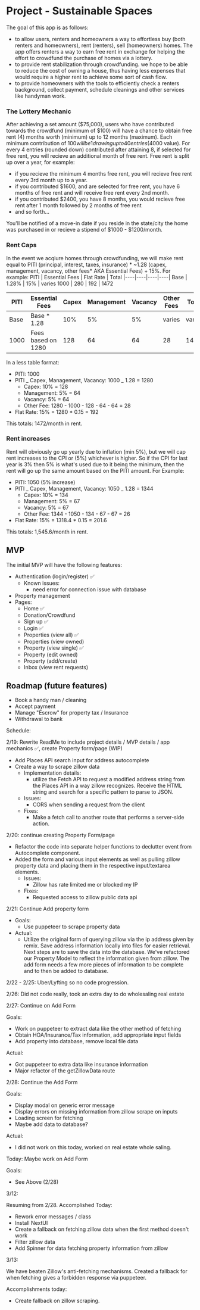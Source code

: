 # Project - Sustainable Spaces

The goal of this app is as follows:

- to allow users, renters and homeowners a way to effortless buy (both renters and homeowners), rent (renters), sell (homeowners) homes. The app offers renters a way to earn free rent in exchange for helping the effort to crowdfund the purchase of homes via a lottery.
- to provide rent stabilization through crowdfunding. we hope to be able to reduce the cost of owning a house, thus having less expenses that would require a higher rent to achieve some sort of cash flow.
- to provide homeowners with the tools to efficiently check a renters background, collect payment, schedule cleanings and other services like handyman work.

### The Lottery Mechanic

After achieving a set amount ($75,000), users who have contributed towards the crowdfund (minimum of $100) will have a chance to obtain free rent (4) months worth (minimum) up to 12 months (maximum). Each minimum contribution of $100 will be 1 drawing up to 40 entries ($4000 value). For every 4 entries (rounded down) contributed after attaining 8, if selected for free rent, you will recieve an additional month of free rent. Free rent is split up over a year, for example:

- if you recieve the minimum 4 months free rent, you will recieve free rent every 3rd month up to a year.
- if you contributed $1600, and are selected for free rent, you have 6 months of free rent and will receive free rent every 2nd month.
- if you contributed $2400, you have 8 months, you would recieve free rent after 1 month followed by 2 months of free rent
- and so forth...

You'll be notified of a move-in date if you reside in the state/city the home was purchased in or recieve a stipend of $1000 - $1200/month.

### Rent Caps

In the event we acqiure homes through crowdfunding, we will make rent equal to PITI (principal, interest, taxes, insurance) \* ~1.28 (capex, management, vacancy, other fees\* AKA Essential Fees) + 15%. For example:
PITI | Essential Fees | Flat Rate | Total
|----|----|----|----|
Base | 1.28% | 15% | varies
1000 | 280 | 192 | 1472

| PITI | Essential Fees     | Capex | Management | Vacancy | Other Fees | Total  |
| ---- | ------------------ | ----- | ---------- | ------- | ---------- | ------ |
| Base | Base \* 1.28       | 10%   | 5%         | 5%      | varies     | varies |
| 1000 | Fees based on 1280 | 128   | 64         | 64      | 28         | 1472   |

In a less table format:

- PITI: 1000
- PITI _ Capex, Management, Vacancy: 1000 _ 1.28 = 1280
  - Capex: 10% = 128
  - Management: 5% = 64
  - Vacancy: 5% = 64
  - Other Fee: 1280 - 1000 - 128 - 64 - 64 = 28
- Flat Rate: 15% = 1280 \* 0.15 = 192

This totals: 1472/month in rent.

### Rent increases

Rent will obviously go up yearly due to inflation (min 5%), but we will cap rent increases to the CPI or (5%) whichever is higher. So if the CPI for last year is 3% then 5% is what's used due to it being the minimum, then the rent will go up the same amount based on the PITI amount. For Example:

- PITI: 1050 (5% increase)
- PITI _ Capex, Management, Vacancy: 1050 _ 1.28 = 1344
  - Capex: 10% = 134
  - Management: 5% = 67
  - Vacancy: 5% = 67
  - Other Fee: 1344 - 1050 - 134 - 67 - 67 = 26
- Flat Rate: 15% = 1318.4 \* 0.15 = 201.6

This totals: 1,545.6/month in rent.

## MVP

The initial MVP will have the following features:

- Authentication (login/register) ✅
  - Known issues:
    - need error for connection issue with database
- Property management
- Pages:
  - Home ✅
  - Donation/Crowdfund
  - Sign up ✅
  - Login ✅
  - Properties (view all) ✅
  - Properties (view owned)
  - Property (view single) ✅
  - Property (edit owned)
  - Property (add/create)
  - Inbox (view rent requests)

## Roadmap (future features)

- Book a handy man / cleaning
- Accept payment
- Manage "Escrow" for property tax / Insurance
- Withdrawal to bank

Schedule:

2/19: Rewrite ReadMe to include project details / MVP details / app mechanics ✅, create Property form/page (WIP)

- Add Places API search input for address autocomplete
- Create a way to scrape zillow data
  - Implementation details:
    - utilize the Fetch API to request a modified address string from the Places API in a way zillow recognizes. Receive the HTML string and search for a specific pattern to parse to JSON.
  - Issues:
    - CORS when sending a request from the client
  - Fixes:
    - Make a fetch call to another route that performs a server-side action.

2/20: continue creating Property Form/page

- Refactor the code into separate helper functions to declutter event from Autocomplete component.
- Added the form and various input elements as well as pulling zillow property data and placing them in the respective input/textarea elements.
  - Issues:
    - Zillow has rate limited me or blocked my IP
  - Fixes:
    - Requested access to zillow public data api

2/21: Continue Add property form

- Goals:
  - Use puppeteer to scrape property data
- Actual:
  - Utilize the original form of querying zillow via the ip address given by remix. Save address information locally into files for easier retrieval. Next steps are to save the data into the database. We've refactored our Property Model to reflect the information given from zillow. The add form needs a few more pieces of information to be complete and to then be added to database.

2/22 - 2/25: Uber/Lyfting so no code progression.

2/26: Did not code really, took an extra day to do wholesaling real estate

2/27: Continue on Add Form

Goals:

- Work on puppeteer to extract data like the other method of fetching
- Obtain HOA/Insurance/Tax information, add appropriate input fields
- Add property into database, remove local file data

Actual:

- Got puppeteer to extra data like insurance information
- Major refactor of the getZillowData route

2/28: Continue the Add Form

Goals:

- Display modal on generic error message
- Display errors on missing information from zillow scrape on inputs
- Loading screen for fetching
- Maybe add data to database?

Actual:

- I did not work on this today, worked on real estate whole saling.

Today: Maybe work on Add Form

Goals:

- See Above (2/28)

3/12:

Resuming from 2/28.
Accomplished Today:

- Rework error messages / class
- Install NextUI
- Create a fallback on fetching zillow data when the first method doesn't work
- Filter zillow data
- Add Spinner for data fetching property information from zillow

3/13:

We have beaten Zillow's anti-fetching mechanisms. Created a fallback for when fetching gives a forbidden response via puppeteer.

Accomplishments today:

- Create fallback on zillow scraping.
